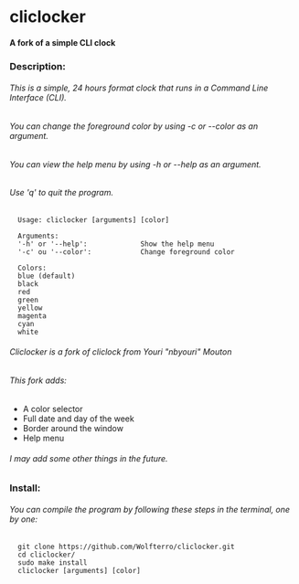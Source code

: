 # cliclocker
#### A fork of a simple CLI clock

### Description:

###### This is a simple, 24 hours format clock that runs in a Command Line Interface (CLI).
###### You can change the foreground color by using -c or --color as an argument.
###### You can view the help menu by using -h or --help as an argument.
###### Use 'q' to quit the program.

      Usage: cliclocker [arguments] [color]
      
      Arguments:
      '-h' or '--help':             Show the help menu
      '-c' ou '--color':            Change foreground color
      
      Colors:
      blue (default)
      black
      red
      green
      yellow
      magenta
      cyan
      white

###### Cliclocker is a fork of cliclock from Youri "nbyouri" Mouton
###### This fork adds:
- A color selector
- Full date and day of the week
- Border around the window
- Help menu

###### I may add some other things in the future.

### Install:

###### You can compile the program by following these steps in the terminal, one by one:

      git clone https://github.com/Wolfterro/cliclocker.git
      cd cliclocker/
      sudo make install
      cliclocker [arguments] [color]
